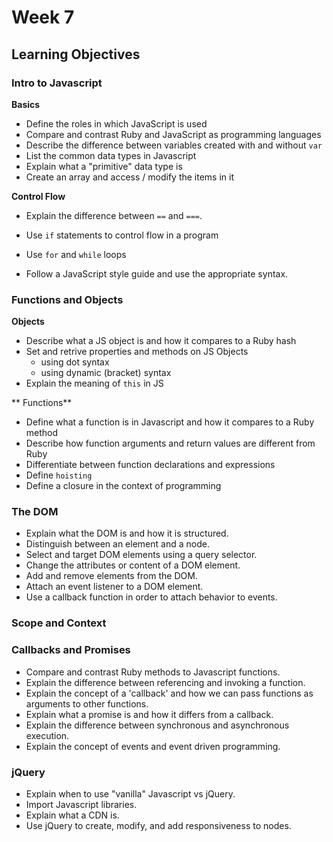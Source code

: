 # Week 7

## Learning Objectives

### Intro to Javascript

**Basics**
- Define the roles in which JavaScript is used
- Compare and contrast Ruby and JavaScript as programming languages
- Describe the difference between variables created with and without `var`
- List the common data types in Javascript
- Explain what a "primitive" data type is
- Create an array and access / modify the items in it

**Control Flow**
- Explain the difference between `==` and `===`.
- Use `if` statements to control flow in a program
- Use `for` and `while` loops

- Follow a JavaScript style guide and use the appropriate syntax.

### Functions and Objects

**Objects**
- Describe what a JS object is and how it compares to a Ruby hash
- Set and retrive properties and methods on JS Objects
  - using dot syntax
  - using dynamic (bracket) syntax
- Explain the meaning of `this` in JS

** Functions**
- Define what a function is in Javascript and how it compares to a Ruby method
- Describe how function arguments and return values are different from Ruby
- Differentiate between function declarations and expressions
- Define `hoisting`
- Define a closure in the context of programming


### The DOM

- Explain what the DOM is and how it is structured.
- Distinguish between an element and a node.
- Select and target DOM elements using a query selector.
- Change the attributes or content of a DOM element.
- Add and remove elements from the DOM.
- Attach an event listener to a DOM element.
- Use a callback function in order to attach behavior to events.

### Scope and Context

### Callbacks and Promises

- Compare and contrast Ruby methods to Javascript functions.
- Explain the difference between referencing and invoking a function.
- Explain the concept of a 'callback' and how we can pass functions as arguments to other functions.
- Explain what a promise is and how it differs from a callback.
- Explain the difference between synchronous and asynchronous execution.
- Explain the concept of events and event driven programming.

### jQuery

- Explain when to use "vanilla" Javascript vs jQuery.
- Import Javascript libraries.
- Explain what a CDN is.
- Use jQuery to create, modify, and add responsiveness to nodes.
